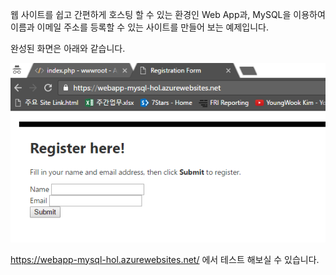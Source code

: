 웹 사이트를 쉽고 간편하게 호스팅 할 수 있는 환경인 Web App과, MySQL을 이용하여 이름과 이메일 주소를 등록할 수 있는 사이트를 만들어 보는 예제입니다.

완성된 화면은 아래와 같습니다. 

![로그인화면](./images/001.png) 

https://webapp-mysql-hol.azurewebsites.net/ 에서 테스트 해보실 수 있습니다. 
